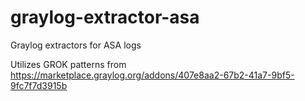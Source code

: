 # graylog-extractor-asa
Graylog extractors for ASA logs

Utilizes GROK patterns from https://marketplace.graylog.org/addons/407e8aa2-67b2-41a7-9bf5-9fc7f7d3915b
